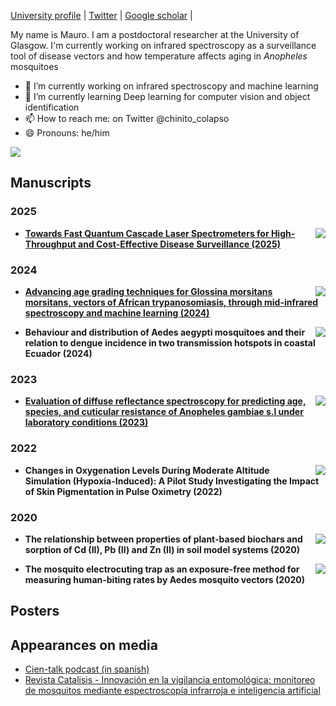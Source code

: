 [University profile][0] | [Twitter][1] | [Google scholar][2] |

My name is Mauro. I am a postdoctoral researcher at the University of Glasgow. I'm currently working on infrared spectroscopy as a surveillance tool of disease vectors and how temperature affects aging in *Anopheles* mosquitoes 
- 🔭 I’m currently working on infrared spectroscopy and machine learning
- 🌱 I’m currently learning Deep learning for computer vision and object identification
- 📫 How to reach me: on Twitter @chinito_colapso
- 😄 Pronouns: he/him
  
![](https://komarev.com/ghpvc/?username=maurocolapso)

## Manuscripts

### 2025

- <a href="https://doi.org/10.1093/biomethods/bpae058](https://doi.org/10.3390/spectroscj3010008"><img src="https://zenodo.org/badge/DOI/10.1371/journal.pntd.0010932.svg" align="right"/></a> **[Towards Fast Quantum Cascade Laser Spectrometers for High-Throughput and Cost-Effective Disease Surveillance (2025)](https://github.com/maurocolapso/QCL_Pazminoetal)**

### 2024

- <a href="https://doi.org/10.1093/biomethods/bpae058"><img src="https://zenodo.org/badge/DOI/10.1371/journal.pntd.0010932.svg" align="right"/></a> **[Advancing age grading techniques for Glossina morsitans morsitans, vectors of African trypanosomiasis, through mid-infrared spectroscopy and machine learning (2024)](https://github.com/maurocolapso/Pazmino_TsetseMIRS_2023)**

- <a href="https://doi.org/10.1371/journal.pntd.0010932"><img src="https://zenodo.org/badge/DOI/10.1371/journal.pntd.0010932.svg" align="right"/></a> **Behaviour and distribution of Aedes aegypti mosquitoes and their relation to dengue incidence in two transmission hotspots in coastal Ecuador (2024)**

### 2023
- <a href="https://doi.org/10.1007/978-3-319-76207-4_15"><img src="https://zenodo.org/badge/DOI/10.1038/s41598-023-45696-x.svg" align="right"/></a> **[Evaluation of diffuse reflectance spectroscopy for predicting age, species, and cuticular resistance of Anopheles gambiae s.l under laboratory conditions (2023)](https://github.com/maurocolapso/ML-DRIFT_Pazmino_et_al_2023.git)**

### 2022
- <a href="https://doi.org/10.1007/978-3-031-14190-4_64"><img src="https://zenodo.org/badge/DOI/10.1007/978-3-031-14190-4_64.svg" align="right"/></a> **Changes in Oxygenation Levels During Moderate Altitude Simulation (Hypoxia-Induced): A Pilot Study Investigating the Impact of Skin Pigmentation in Pulse Oximetry (2022)**

### 2020
- <a href="https://doi.org/10.1016/j.heliyon.2020.e05388"><img src="https://zenodo.org/badge/DOI/10.1016/j.heliyon.2020.e05388.svg" align="right"/></a> **The relationship between properties of plant-based biochars and sorption of Cd (II), Pb (II) and Zn (II) in soil model systems (2020)**

- <a href="https://doi.org/10.1186/s13071-020-3887-8"><img src="https://zenodo.org/badge/DOI/10.1186/s13071-020-3887-8.svg" align="right"/></a> **The mosquito electrocuting trap as an exposure-free method for measuring human-biting rates by Aedes mosquito vectors (2020)**

## Posters
  


## Appearances on media
- [Cien-talk podcast (in spanish)](https://open.spotify.com/episode/6vhpL34U4w8yukOXgfpfjT?si=5d62eca124494eaf)
- [Revista Catalisis - Innovación en la vigilancia entomológica: monitoreo de mosquitos mediante espectroscopía infrarroja e inteligencia artificial](https://www.catalisisec.com/v5-n9-monitoreo-mosquitos)

[0]: https://www.gla.ac.uk/schools/bohvm/staff/mauropazminobetancourth/
[1]: https://twitter.com/chinito_colapso
[2]: https://scholar.google.co.uk/citations?user=m4iwAloAAAAJ&hl=en
